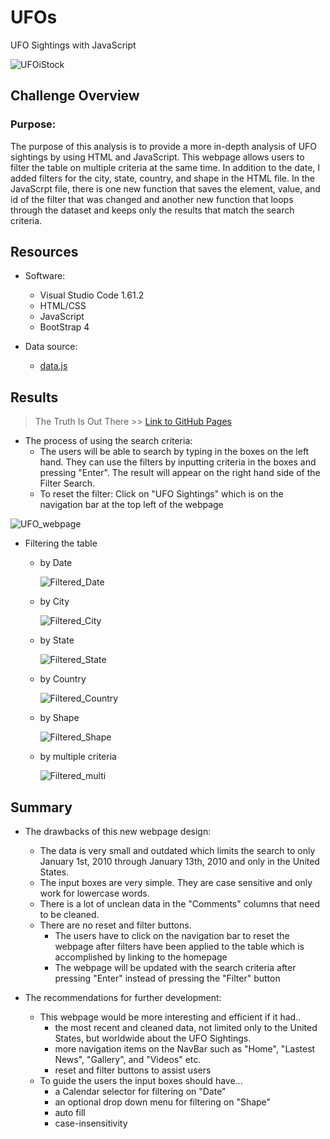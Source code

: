 # UFOs
UFO Sightings with JavaScript

![UFOiStock](https://user-images.githubusercontent.com/89308251/140245996-640f8218-fa09-4b0b-a550-ab241c797339.jpg)


## Challenge Overview

### Purpose:
   The purpose of this analysis is to provide a more in-depth analysis of UFO sightings by using HTML and JavaScript. This webpage allows users to filter the table on multiple criteria at the same time. 
In addition to the date, I added filters for the city, state, country, and shape in the HTML file. In the JavaScrpt file, there is one new function that saves the element, value, and id of the filter that was changed and another new function that loops through the dataset and keeps only the results that match the search criteria.


## Resources
- Software:
   - Visual Studio Code 1.61.2
   - HTML/CSS
   - JavaScript
   - BootStrap 4

- Data source: 
   - [data.js](https://github.com/SYDsCorner/UFOs/blob/main/static/js/data.js)   


## Results 

> The Truth Is Out There >> [Link to GitHub Pages](https://sydscorner.github.io/UFOs/)

- The process of using the search criteria:
   - The users will be able to search by typing in the boxes on the left hand. They can use the filters by inputting criteria in the boxes and pressing "Enter".
     The result will appear on the right hand side of the Filter Search.
   - To reset the filter: Click on "UFO Sightings" which is on the navigation bar at the top left of the webpage

![UFO_webpage](https://user-images.githubusercontent.com/89308251/140598765-c3ada825-d924-49dd-b2d6-35987750abbb.png)

- Filtering the table

   - by Date

     ![Filtered_Date](https://user-images.githubusercontent.com/89308251/140255097-05c4896e-eb1d-4f03-9be1-c0d9f2a5833b.png)

   - by City
   
     ![Filtered_City](https://user-images.githubusercontent.com/89308251/140255104-8c0511bf-0942-4eb8-9bf1-1e572c0a37e4.png)

   - by State
   
     ![Filtered_State](https://user-images.githubusercontent.com/89308251/140255107-ef68a42e-d878-48a7-88cf-880b9eefda9b.png)

   - by Country

     ![Filtered_Country](https://user-images.githubusercontent.com/89308251/140255120-187e3232-4622-4e74-9f2d-683df1db031c.png)

   - by Shape

     ![Filtered_Shape](https://user-images.githubusercontent.com/89308251/140255128-6b9f23ad-9ec2-479c-8e0a-d668e89c6570.png)

   - by multiple criteria

     ![Filtered_multi](https://user-images.githubusercontent.com/89308251/140255131-c08cf67a-80d4-47fb-96b3-f2d6da1e7f7b.png)

 
## Summary 

- The drawbacks of this new webpage design:  
   - The data is very small and outdated which limits the search to only January 1st, 2010 through January 13th, 2010 and only in the United States.   
   - The input boxes are very simple. They are case sensitive and only work for lowercase words.
   - There is a lot of unclean data in the "Comments" columns that need to be cleaned.
   - There are no reset and filter buttons. 
      - The users have to click on the navigation bar to reset the webpage after filters have been applied to the table which is accomplished by linking to the homepage
      - The webpage will be updated with the search criteria after pressing "Enter" instead of pressing the "Filter" button

- The recommendations for further development:
   - This webpage would be more interesting and efficient if it had..
      - the most recent and cleaned data, not limited only to the United States, but worldwide about the UFO Sightings.
      - more navigation items on the NavBar such as "Home", "Lastest News", "Gallery", and "Videos" etc.
      - reset and filter buttons to assist users
   - To guide the users the input boxes should have... 
      - a Calendar selector for filtering on "Date" 
      - an optional drop down menu for filtering on "Shape"
      - auto fill  
      - case-insensitivity
         
